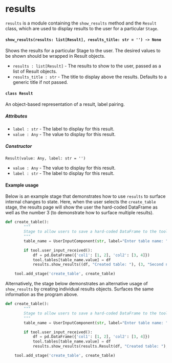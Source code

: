 # results
`results` is a module containing the `show_results` method and the `Result` class, which are used to display results to the user for a particular `Stage`.

#### `show_results(results: list[Result], results_title: str = '') -> None`

Shows the results for a particular Stage to the user. The desired values to be shown should be wrapped in Result objects.

- `results : list[Result]` - The results to show to the user, passed as a list of Result objects.
- `results_title : str` - The title to display above the results. Defaults to a generic title if not passed.

#### `class Result`
An object-based representation of a result, label pairing.
##### Attributes
- `label : str` - The label to display for this result.
- `value : Any` - The value to display for this result.
##### Constructor
`Result(value: Any, label: str = '')`
- `value : Any` - The value to display for this result.
- `label : str` - The label to display for this result.

#### Example usage
Below is an example stage that demonstrates how to use `results` to surface internal changes to state. Here, when the user selects the `create_table` stage, the results page will show the user the hard-coded DataFrame as well as the number 3 (to demonstrate how to surface multiple results). 

```python
def create_table():
        """
        Stage to allow users to save a hard-coded DataFrame to the tool's Tables with a user-inputted name. 
        """
        table_name = UserInputComponent(str, label="Enter table name: ")

        if tool.user_input_received():
            df = pd.DataFrame({'col1': [1, 2], 'col2': [3, 4]})
            tool.tables[table_name.value] = df
            results.show_results((df, "Created table: "), (3, "Second number"))

    tool.add_stage('create_table', create_table)
```

Alternatively, the stage below demonstrates an alternative usage of `show_results` by creating individual results objects. Surfaces the same information as the program above.
```python
def create_table():
        """
        Stage to allow users to save a hard-coded DataFrame to the tool's Tables with a user-inputted name. 
        """
        table_name = UserInputComponent(str, label="Enter table name: ")

        if tool.user_input_received():
            df = pd.DataFrame({'col1': [1, 2], 'col2': [3, 4]})
            tool.tables[table_name.value] = df
            results.show_results(results.Result(df, "Created table: "), results.Result(3, "Second number"))

    tool.add_stage('create_table', create_table)
```
